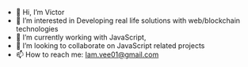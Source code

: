 - 👋 Hi, I’m Victor
- 👀 I’m interested in Developing real life solutions with web/blockchain technologies 
- 🌱 I’m currently working with JavaScript, 
- 💞️ I’m looking to collaborate on JavaScript related projects
- 📫 How to reach me: Iam.vee01@gmail.com

<!---
Thav33/Thav33 is a ✨ special ✨ repository because its `README.md` (this file) appears on your GitHub profile.
You can click the Preview link to take a look at your changes.
--->
